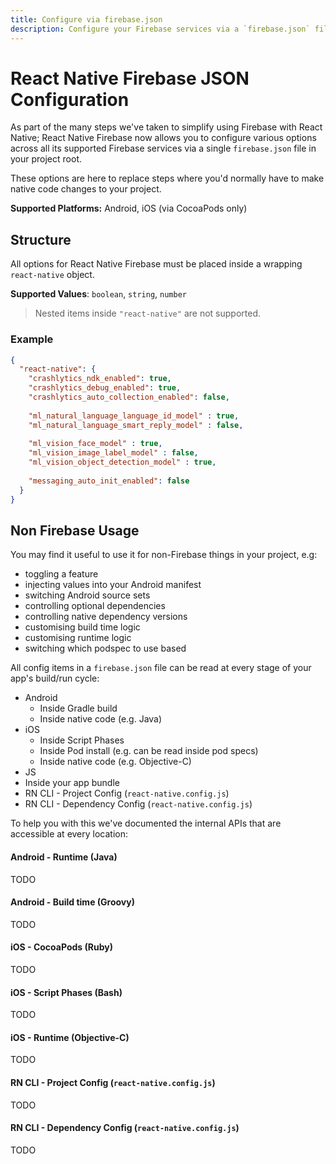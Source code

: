```yaml
---
title: Configure via firebase.json
description: Configure your Firebase services via a `firebase.json` file.  
---
```


# React Native Firebase JSON Configuration

As part of the many steps we've taken to simplify using Firebase with React Native; React Native Firebase now allows you to configure various options across all its supported Firebase services via a single `firebase.json` file in your project root.

These options are here to replace steps where you'd normally have to make native code changes to your project.

**Supported Platforms:** Android, iOS (via CocoaPods only)

## Structure

All options for React Native Firebase must be placed inside a wrapping `react-native` object. 

**Supported Values**: `boolean`, `string`, `number`

> Nested items inside `"react-native"` are not supported.

### Example

```json
{
  "react-native": {
    "crashlytics_ndk_enabled": true,
    "crashlytics_debug_enabled": true,
    "crashlytics_auto_collection_enabled": false,
    
    "ml_natural_language_language_id_model" : true,
    "ml_natural_language_smart_reply_model" : false,
    
    "ml_vision_face_model" : true,
    "ml_vision_image_label_model" : false,
    "ml_vision_object_detection_model" : true,
    
    "messaging_auto_init_enabled": false
  }
}
```

## Non Firebase Usage

You may find it useful to use it for non-Firebase things in your project, e.g:

 - toggling a feature
 - injecting values into your Android manifest
 - switching Android source sets
 - controlling optional dependencies
 - controlling native dependency versions
 - customising build time logic
 - customising runtime logic
 - switching which podspec to use based

All config items in a `firebase.json` file can be read at every stage of your app's build/run cycle:

 - Android
   - Inside Gradle build
   - Inside native code (e.g. Java)
 - iOS
   - Inside Script Phases
   - Inside Pod install (e.g. can be read inside pod specs)
   - Inside native code (e.g. Objective-C)
 - JS
  - Inside your app bundle
  - RN CLI - Project Config (`react-native.config.js`)
  - RN CLI - Dependency Config (`react-native.config.js`)
 
 To help you with this we've documented the internal APIs that are accessible at every location:
  
 #### Android - Runtime (Java)
 
 TODO
 
 #### Android - Build time (Groovy)
 
 TODO 
 
 #### iOS - CocoaPods (Ruby)
  
 TODO
 
 #### iOS - Script Phases (Bash)
   
 TODO
 
 #### iOS - Runtime (Objective-C)
 
 TODO
 
 #### RN CLI - Project Config (`react-native.config.js`)
 
 TODO
 
 #### RN CLI - Dependency Config (`react-native.config.js`)
 
 TODO
